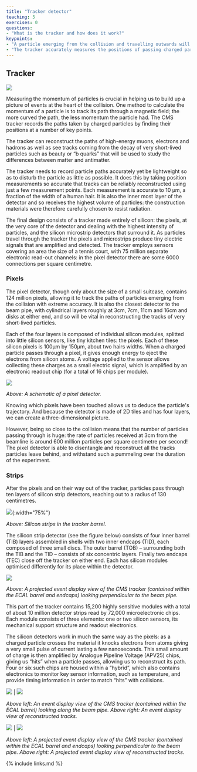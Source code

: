 ```yaml
---
title: "Tracker detector"
teaching: 5
exercises: 0
questions:
- "What is the tracker and how does it work?"
keypoints:
- "A particle emerging from the collision and travelling outwards will first encounter the tracking system, made of silicon pixels and silicon strip detectors."
- "The tracker accurately measures the positions of passing charged particles allowing physicists to reconstruct their tracks."
---
```

## Tracker

![](../fig/cms_tracker.png)

Measuring the momentum of particles is crucial in helping us to build up a picture of events at the heart of the collision. One method to calculate the momentum of a particle is to track its path through a magnetic field; the more curved the path, the less momentum the particle had. The CMS tracker records the paths taken by charged particles by finding their positions at a number of key points.

The tracker can reconstruct the paths of high-energy muons, electrons and hadrons as well as see tracks coming from the decay of very short-lived particles such as beauty or “b quarks” that will be used to study the differences between matter and antimatter.

The tracker needs to record particle paths accurately yet be lightweight so as to disturb the particle as little as possible. It does this by taking position measurements so accurate that tracks can be reliably reconstructed using just a few measurement points. Each measurement is accurate to 10 µm, a fraction of the width of a human hair. It is also the inner most layer of the detector and so receives the highest volume of particles: the construction materials were therefore carefully chosen to resist radiation.

The final design consists of a tracker made entirely of silicon: the pixels, at the very core of the detector and dealing with the highest intensity of particles, and the silicon microstrip detectors that surround it. As particles travel through the tracker the pixels and microstrips produce tiny electric signals that are amplified and detected. The tracker employs sensors covering an area the size of a tennis court, with 75 million separate electronic read-out channels: in the pixel detector there are some 6000 connections per square centimetre.

### Pixels

The pixel detector, though only about the size of a small suitcase, contains 124 million pixels, allowing it to track the paths of particles emerging from the collision with extreme accuracy. It is also the closest detector to the beam pipe, with cylindrical layers roughly at 3cm, 7cm, 11cm and 16cm and disks at either end, and so will be vital in reconstructing the tracks of very short-lived particles.

Each of the four layers is composed of individual silicon modules, splitted into little silicon sensors, like tiny kitchen tiles: the pixels.  Each of these silicon pixels is 100µm by 150µm, about two hairs widths. When a charged particle passes through a pixel, it gives enough energy to eject the electrons from silicon atoms. A voltage applied to the sensor allows collecting these charges as a small electric signal, which is amplified by an electronic readout chip (for a total of 16 chips per module).

![](../fig/Pixelement.gif)

*Above: A schematic of a pixel detector.*

Knowing which pixels have been touched allows us to deduce the particle's trajectory. And because the detector is made of 2D tiles and has four layers, we can create a three-dimensional picture.

However, being so close to the collision means that the number of particles passing through is huge: the rate of particles received at 3cm from the beamline is around 600 million particles per square centimetre per second! The pixel detector is able to disentangle and reconstruct all the tracks particles leave behind, and withstand such a pummeling over the duration of the experiment. 

### Strips

After the pixels and on their way out of the tracker, particles pass through ten layers of silicon strip detectors, reaching out to a radius of 130 centimetres.

![](../fig/CMS_photo_3_courtesy_of_CERN.jpg){:width="75%"}

*Above: Silicon strips in the tracker barrel.*

The silicon strip detector (see the figure below) consists of four inner barrel (TIB) layers assembled in shells with two inner endcaps (TID), each composed of three small discs. The outer barrel (TOB) – surrounding both the TIB and the TID – consists of six concentric layers. Finally two endcaps (TEC) close off the tracker on either end. Each has silicon modules optimised differently for its place within the detector.

![](../fig/tracker_rz_labelled.png)

*Above: A projected event display view of the CMS tracker (contained within the ECAL barrel and endcaps) looking perpendicular to the beam pipe.*

This part of the tracker contains 15,200 highly sensitive modules with a total of about 10 million detector strips read by 72,000 microelectronic chips. Each module consists of three elements: one or two silicon sensors, its mechanical support structure and readout electronics.

The silicon detectors work in much the same way as the pixels: as a charged particle crosses the material it knocks electrons from atoms giving a very small pulse of current lasting a few nanoseconds. This small amount of charge is then amplified by Analogue Pipeline Voltage (APV25) chips, giving us “hits” when a particle passes, allowing us to reconstruct its path. Four or six such chips are housed within a “hybrid”, which also contains electronics to monitor key sensor information, such as temperature, and provide timing information in order to match “hits” with collisions.

![](../fig/tracker_rphi.png) | ![](../fig/tracker_rphi_tracks.png)

*Above left: An event display view of the CMS tracker (contained within the ECAL barrel) looking along the beam pipe. Above right: An event display view of reconstructed tracks.*

![](../fig/tracker_rz.png) | ![](../fig/tracker_rz_tracks.png)

*Above left: A projected event display view of the CMS tracker (contained within the ECAL barrel and endcaps) looking perpendicular to the beam pipe. Above right: A projected event display view of reconstructed tracks.*

{% include links.md %}
